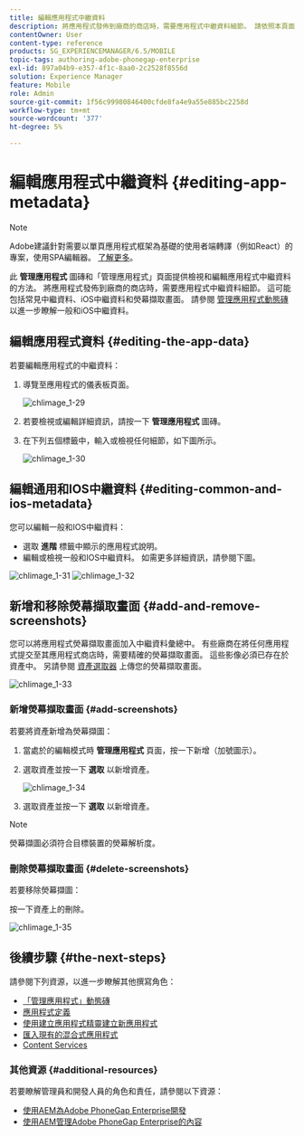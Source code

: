 ```yaml
---
title: 編輯應用程式中繼資料
description: 將應用程式發佈到廠商的商店時，需要應用程式中繼資料細節。 請依照本頁面的說明了解如何編輯應用程式資料。
contentOwner: User
content-type: reference
products: SG_EXPERIENCEMANAGER/6.5/MOBILE
topic-tags: authoring-adobe-phonegap-enterprise
exl-id: 897a04b9-e357-4f1c-8aa0-2c2528f8556d
solution: Experience Manager
feature: Mobile
role: Admin
source-git-commit: 1f56c99980846400cfde8fa4e9a55e885bc2258d
workflow-type: tm+mt
source-wordcount: '377'
ht-degree: 5%

---
```


# 編輯應用程式中繼資料 {#editing-app-metadata}

>[!NOTE]
>
>Adobe建議針對需要以單頁應用程式框架為基礎的使用者端轉譯（例如React）的專案，使用SPA編輯器。 [了解更多](/help/sites-developing/spa-overview.md)。

此 **管理應用程式** 圖磚和「管理應用程式」頁面提供檢視和編輯應用程式中繼資料的方法。 將應用程式發佈到廠商的商店時，需要應用程式中繼資料細節。 這可能包括常見中繼資料、iOS中繼資料和熒幕擷取畫面。 請參閱 [管理應用程式動態磚](/help/mobile/phonegap-app-details-tile.md) 以進一步瞭解一般和iOS中繼資料。

## 編輯應用程式資料 {#editing-the-app-data}

若要編輯應用程式的中繼資料：

1. 導覽至應用程式的儀表板頁面。

   ![chlimage_1-29](assets/chlimage_1-29.png)

1. 若要檢視或編輯詳細資訊，請按一下 **管理應用程式** 圖磚。

1. 在下列五個標籤中，輸入或檢視任何細節，如下圖所示。

   ![chlimage_1-30](assets/chlimage_1-30.png)

## 編輯通用和IOS中繼資料 {#editing-common-and-ios-metadata}

您可以編輯一般和IOS中繼資料：

* 選取 **進階** 標籤中顯示的應用程式說明。
* 編輯或檢視一般和IOS中繼資料。 如需更多詳細資訊，請參閱下圖。

![chlimage_1-31](assets/chlimage_1-31.png) ![chlimage_1-32](assets/chlimage_1-32.png)

## 新增和移除熒幕擷取畫面 {#add-and-remove-screenshots}

您可以將應用程式熒幕擷取畫面加入中繼資料彙總中。 有些廠商在將任何應用程式提交至其應用程式商店時，需要精確的熒幕擷取畫面。 這些影像必須已存在於資產中。 另請參閱 [資產選取器](../assets/search-assets.md#assetpicker) 上傳您的熒幕擷取畫面。

![chlimage_1-33](assets/chlimage_1-33.png)

### 新增熒幕擷取畫面 {#add-screenshots}

若要將資產新增為熒幕擷圖：

1. 當處於的編輯模式時 **管理應用程式** 頁面，按一下新增（加號圖示）。
1. 選取資產並按一下 **選取** 以新增資產。

   ![chlimage_1-34](assets/chlimage_1-34.png)

1. 選取資產並按一下 **選取** 以新增資產。

>[!NOTE]
>
>熒幕擷圖必須符合目標裝置的熒幕解析度。

### 刪除熒幕擷取畫面 {#delete-screenshots}

若要移除熒幕擷圖：

按一下資產上的刪除。

![chlimage_1-35](assets/chlimage_1-35.png)

## 後續步驟 {#the-next-steps}

請參閱下列資源，以進一步瞭解其他撰寫角色：

* [「管理應用程式」動態磚](/help/mobile/phonegap-app-details-tile.md)
* [應用程式定義](/help/mobile/phonegap-app-definitions.md)
* [使用建立應用程式精靈建立新應用程式](/help/mobile/phonegap-create-new-app.md)
* [匯入現有的混合式應用程式](/help/mobile/phonegap-adding-content-to-imported-app.md)
* [Content Services](/help/mobile/develop-content-as-a-service.md)

### 其他資源 {#additional-resources}

若要瞭解管理員和開發人員的角色和責任，請參閱以下資源：

* [使用AEM為Adobe PhoneGap Enterprise開發](/help/mobile/developing-in-phonegap.md)
* [使用AEM管理Adobe PhoneGap Enterprise的內容](/help/mobile/administer-phonegap.md)
